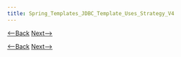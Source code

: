 ```yaml
---
title: Spring_Templates_JDBC_Template_Uses_Strategy_V4
---
```

[<--Back](Spring_Templates_JDBC_Template_Uses_Strategy_V3) [Next-->](Spring_Templates_JdbcTemplate)



[<--Back](Spring_Templates_JDBC_Template_Uses_Strategy_V3) [Next-->](Spring_Templates_JdbcTemplate)
